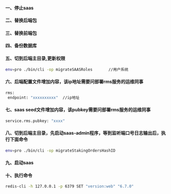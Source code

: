 #### 一、停止saas
#### 二、替换后端包
#### 三、替换前端包
#### 四、备份数据库
#### 五、切到后端主目录,更新权限
 ```bash
env=pro ./bin/cli -op migrateSAASRoles       //用户系统  
 ```
#### 六、后端配置文件增加内容，该ip地址需要问部署rms服务的运维同事
 ```bash
rms:
  endpoint: "xxxxxxxxxx"  //ip地址
 ```
#### 七、saas seed文件增加内容，该pubkey需要问部署rms服务的运维同事
 ```bash
service.rms.pubkey: "xxxx"
 ```

#### 八、切到后端主目录，先启动saas-admin程序，等到监听端口号日志输出后，执行下面命令
 ```bash
env=pro ./bin/cli -op migrateStakingOrdersHashID
 ```
#### 九、启动saas
#### 十、执行命令
 ```bash
 redis-cli -h 127.0.0.1 -p 6379 SET "version:web" "6.7.0"
 ```
